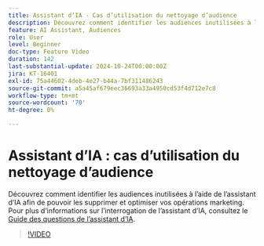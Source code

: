 ```yaml
---
title: Assistant d’IA - Cas d’utilisation du nettoyage d’audience
description: Découvrez comment identifier les audiences inutilisées à l’aide de l’assistant d’IA afin de pouvoir les supprimer et optimiser vos opérations marketing.
feature: AI Assistant, Audiences
role: User
level: Beginner
doc-type: Feature Video
duration: 142
last-substantial-update: 2024-10-24T00:00:00Z
jira: KT-16401
exl-id: 75a44602-4deb-4e27-b44a-7bf311486243
source-git-commit: a5a45af679eec36693a33a4950cd53f4d712e7c8
workflow-type: tm+mt
source-wordcount: '70'
ht-degree: 0%

---
```


# Assistant d’IA : cas d’utilisation du nettoyage d’audience

Découvrez comment identifier les audiences inutilisées à l’aide de l’assistant d’IA afin de pouvoir les supprimer et optimiser vos opérations marketing. Pour plus d’informations sur l’interrogation de l’assistant d’IA, consultez le [Guide des questions de l’assistant d’IA](https://experienceleague.adobe.com/en/docs/experience-platform/ai-assistant/questions).

>[!VIDEO](https://video.tv.adobe.com/v/3435532/?learn=on)

